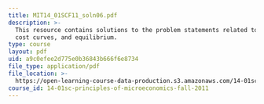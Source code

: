 ```yaml
---
title: MIT14_01SCF11_soln06.pdf
description: >-
  This resource contains solutions to the problem statements related to marginal
  cost curves, and equilibrium. 
type: course
layout: pdf
uid: a9c0efee2d775e0b36843b666f6e8734
file_type: application/pdf
file_location: >-
  https://open-learning-course-data-production.s3.amazonaws.com/14-01sc-principles-of-microeconomics-fall-2011/a9c0efee2d775e0b36843b666f6e8734_MIT14_01SCF11_soln06.pdf
course_id: 14-01sc-principles-of-microeconomics-fall-2011
---
```

